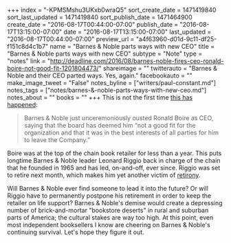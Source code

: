+++
index = "-KPMSMshu3UKxb0wraQ5"
sort_create_date = 1471419840
sort_last_updated = 1471419840
sort_publish_date = 1471464900
create_date = "2016-08-17T00:44:00-07:00"
publish_date = "2016-08-17T13:15:00-07:00"
date = "2016-08-17T13:15:00-07:00"
last_updated = "2016-08-17T00:44:00-07:00"
preview_url = "a4f63960-d01d-9c11-df25-f151c8d4c1b7"
name = "Barnes & Noble parts ways with new CEO"
title = "Barnes & Noble parts ways with new CEO"
subtype = "Note"
type = "notes"
link = "http://deadline.com/2016/08/barnes-noble-fires-ceo-ronald-boire-not-good-fit-1201804473/"
shareimage = ""
twitterauto = "Barnes & Noble and their CEO parted ways. Yes, again."
facebookauto = ""
make_image_tweet = "False"
notes_byline = ["writers/paul-constant.md"]
notes_tags = ["notes/barnes-&-noble-parts-ways-with-new-ceo.md"]
notes_about = ""
books = ""
+++
This is not the first time [this has happened](http://deadline.com/2016/08/barnes-noble-fires-ceo-ronald-boire-not-good-fit-1201804473/):

<blockquote>Barnes & Noble just unceremoniously ousted Ronald Boire as CEO, saying that the board has deemed him “not a good fit for the organization and that it was in the best interests of all parties for him to leave the Company.”</blockquote>

Boire was at the top of the chain book retailer for less than a year. This puts longtime Barnes & Noble leader Leonard Riggio back in charge of the chain that he founded in 1965 and has led, on-and-off, ever since. Riggio was set to retire next month, which makes him yet another victim of [retirony](http://tvtropes.org/pmwiki/pmwiki.php/Main/Retirony).

Will Barnes & Noble ever find someone to lead it into the future? Or will Riggio have to permanently postpone his retirement in order to keep the retailer on life support? Barnes & Noble's demise would create a depressing number of brick-and-mortar "bookstore deserts" in rural and suburban parts of America; the cultural stakes are way too high. At this point, even most independent booksellers I know are cheering on Barnes & Noble's continuing survival. Let's hope they figure it out.